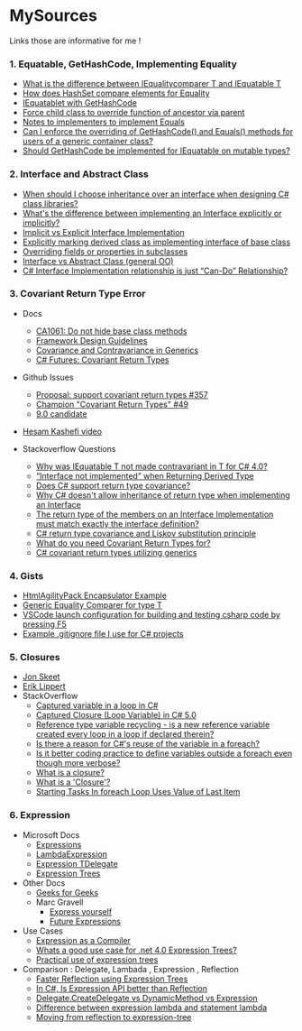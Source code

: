 # MySources
Links those are informative for me !

### 1. Equatable, GetHashCode, Implementing Equality
   - [What is the difference between IEqualitycomparer T and IEquatable T](https://stackoverflow.com/questions/9316918/what-is-the-difference-between-iequalitycomparert-and-iequatablet)
   - [How does HashSet compare elements for Equality](https://stackoverflow.com/questions/8952003/how-does-hashset-compare-elements-for-equality)
   - [IEquatablet with GetHashCode](https://stackoverflow.com/questions/58379115/iequatablet-with-gethashcode)
   - [Force child class to override function of ancestor via parent](https://stackoverflow.com/questions/19791178/force-child-class-to-override-function-of-ancestor-via-parent)
   - [Notes to implementers to implement Equals](https://docs.microsoft.com/en-us/dotnet/api/system.iequatable-1?view=netframework-4.8#notes-to-implementers)
   - [Can I enforce the overriding of GetHashCode() and Equals() methods for users of a generic container class?](https://softwareengineering.stackexchange.com/questions/307999/can-i-enforce-the-overriding-of-gethashcode-and-equals-methods-for-users-of)
   - [Should GetHashCode be implemented for IEquatable<T> on mutable types?](https://stackoverflow.com/questions/49055673/should-gethashcode-be-implemented-for-iequatablet-on-mutable-types)


### 2. Interface and Abstract Class
   - [When should I choose inheritance over an interface when designing C# class libraries?](https://stackoverflow.com/questions/5816563/when-should-i-choose-inheritance-over-an-interface-when-designing-c-sharp-class)
   - [What's the difference between implementing an Interface explicitly or implicitly?](https://softwareengineering.stackexchange.com/questions/136319/whats-the-difference-between-implementing-an-interface-explicitly-or-implicitly)
   - [Implicit vs Explicit Interface Implementation](https://stackoverflow.com/questions/598714/implicit-vs-explicit-interface-implementation)
   - [Explicitly marking derived class as implementing interface of base class](https://stackoverflow.com/questions/46541462/explicitly-marking-derived-class-as-implementing-interface-of-base-class)
   - [Overriding fields or properties in subclasses](https://stackoverflow.com/questions/326223/overriding-fields-or-properties-in-subclasses)
   - [Interface vs Abstract Class (general OO)](https://stackoverflow.com/questions/761194/interface-vs-abstract-class-general-oo)
   - [C# Interface Implementation relationship is just “Can-Do” Relationship?](https://stackoverflow.com/questions/255644/c-sharp-interface-implementation-relationship-is-just-can-do-relationship)

### 3. Covariant Return Type Error
   - Docs
     - [CA1061: Do not hide base class methods](https://docs.microsoft.com/en-us/visualstudio/code-quality/ca1061?view=vs-2019)
     - [Framework Design Guidelines](https://docs.microsoft.com/en-us/dotnet/standard/design-guidelines/)
     - [Covariance and Contravariance in Generics](https://docs.microsoft.com/en-us/dotnet/standard/generics/covariance-and-contravariance)
     - [C# Futures: Covariant Return Types](https://www.infoq.com/news/2020/01/CSharp-Covariant-Return-Types/)

   - Github Issues
     - [Proposal: support covariant return types #357](https://github.com/dotnet/roslyn/issues/357)
     - [Champion "Covariant Return Types" #49](https://github.com/dotnet/csharplang/issues/49)
     - [9.0 candidate](https://github.com/dotnet/csharplang/milestone/15)
     
   - [Hesam Kashefi video](https://www.youtube.com/watch?v=LsKIhuRJbtk&feature=youtu.be)
      
   - Stackoverflow Questions
     - [Why was IEquatable T not made contravariant in T for C# 4.0?](https://stackoverflow.com/questions/3289440/why-was-iequatable-t-not-made-contravariant-in-t-for-c-sharp-4-0)
     - [“Interface not implemented” when Returning Derived Type](https://stackoverflow.com/questions/1121283/interface-not-implemented-when-returning-derived-type)
     - [Does C# support return type covariance?](https://stackoverflow.com/questions/5709034/does-c-sharp-support-return-type-covariance)
     - [Why C# doesn't allow inheritance of return type when implementing an Interface](https://stackoverflow.com/questions/1319663/why-c-sharp-doesnt-allow-inheritance-of-return-type-when-implementing-an-interf)
     - [The return type of the members on an Interface Implementation must match exactly the interface definition?](https://stackoverflow.com/questions/7996127/the-return-type-of-the-members-on-an-interface-implementation-must-match-exactly)
     - [C# return type covariance and Liskov substitution principle](https://stackoverflow.com/questions/43892239/c-sharp-return-type-covariance-and-liskov-substitution-principle)
     - [What do you need Covariant Return Types for?](https://softwareengineering.stackexchange.com/questions/368872/what-do-you-need-covariant-return-types-for)
     - [C# covariant return types utilizing generics](https://stackoverflow.com/questions/4348760/c-sharp-covariant-return-types-utilizing-generics)
     
     
### 4. Gists
   - [HtmlAgilityPack Encapsulator Example](https://github.com/zzzprojects/html-agility-pack/blob/master/src/Tests/HtmlAgilityPack.Tests.NetStandard2_0/EncapsulatorTests.cs)
   - [Generic Equality Comparer for type T](https://gist.github.com/parsalotfy/3209ef2e71255773342b99cab9700f32)
   - [VSCode launch configuration for building and testing csharp code by pressing F5](https://gist.github.com/parsalotfy/10a466c0681fc14bdd86debee7e9789d)
   - [Example .gitignore file I use for C# projects](https://gist.github.com/kmorcinek/2710267)
   
   
### 5. Closures
   - [Jon Skeet](https://csharpindepth.com/Articles/Closures)
   - [Erik Lippert](https://ericlippert.com/2009/11/12/closing-over-the-loop-variable-considered-harmful-part-one/)
   - StackOverflow
     - [Captured variable in a loop in C#](https://stackoverflow.com/questions/271440/captured-variable-in-a-loop-in-c-sharp)
     - [Captured Closure (Loop Variable) in C# 5.0](https://stackoverflow.com/questions/16264289/captured-closure-loop-variable-in-c-sharp-5-0)
     - [Reference type variable recycling - is a new reference variable created every loop in a loop if declared therein?](https://stackoverflow.com/questions/7383016/reference-type-variable-recycling-is-a-new-reference-variable-created-every-lo)
     - [Is there a reason for C#'s reuse of the variable in a foreach?](https://stackoverflow.com/questions/8898925/is-there-a-reason-for-cs-reuse-of-the-variable-in-a-foreach)
     - [Is it better coding practice to define variables outside a foreach even though more verbose?](https://stackoverflow.com/questions/2388619/is-it-better-coding-practice-to-define-variables-outside-a-foreach-even-though-m)
     - [What is a closure?](https://softwareengineering.stackexchange.com/questions/40454/what-is-a-closure)
     - [What is a 'Closure'?](https://stackoverflow.com/questions/36636/what-is-a-closure)
     - [Starting Tasks In foreach Loop Uses Value of Last Item](https://stackoverflow.com/questions/4684320/starting-tasks-in-foreach-loop-uses-value-of-last-item)
     
### 6. Expression
   - Microsoft Docs
     - [Expressions](https://docs.microsoft.com/en-us/dotnet/csharp/programming-guide/statements-expressions-operators/expressions)
     - [LambdaExpression](https://docs.microsoft.com/en-us/dotnet/api/system.linq.expressions.lambdaexpression?view=netframework-4.8)
     - [Expression TDelegate](https://docs.microsoft.com/en-us/dotnet/api/system.linq.expressions.expression-1?view=netframework-4.8)
     - [Expression Trees](https://docs.microsoft.com/en-us/dotnet/csharp/programming-guide/concepts/expression-trees/)
   - Other Docs
     - [Geeks for Geeks](https://www.geeksforgeeks.org/expression-tree/) 
     - Marc Gravell
       - [Express yourself](https://blog.marcgravell.com/2008/10/express-yourself.html)
       - [Future Expressions](https://blog.marcgravell.com/2008/11/future-expressions.html)
   - Use Cases
     - [Expression as a Compiler](https://www.infoq.com/articles/expression-compiler/)
     - [Whats a good use case for .net 4.0 Expression Trees?](https://stackoverflow.com/questions/1532600/whats-a-good-use-case-for-net-4-0-expression-trees)
     - [Practical use of expression trees](https://stackoverflow.com/questions/403088/practical-use-of-expression-trees)
   - Comparison : Delegate, Lambada , Expression , Reflection
     - [Faster Reflection using Expression Trees](http://geekswithblogs.net/Madman/archive/2008/06/27/faster-reflection-using-expression-trees.aspx) 
     - [In C#, Is Expression API better than Reflection](https://stackoverflow.com/questions/4803272/in-c-is-expression-api-better-than-reflection)
     - [Delegate.CreateDelegate vs DynamicMethod vs Expression](https://stackoverflow.com/questions/597819/delegate-createdelegate-vs-dynamicmethod-vs-expression)
     - [Difference between expression lambda and statement lambda](https://stackoverflow.com/questions/17240642/difference-between-expression-lambda-and-statement-lambda)
     - [Moving from reflection to expression-tree](https://stackoverflow.com/questions/35913495/moving-from-reflection-to-expression-tree)
